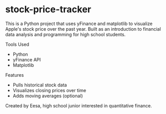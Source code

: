 # stock-price-tracker

This is a Python project that uses yFinance and matplotlib to visualize Apple's stock price over the past year. Built as an introduction to financial data analysis and programming for high school students.

Tools Used
- Python
- yFinance API
- Matplotlib

Features
- Pulls historical stock data
- Visualizes closing prices over time
- Adds moving averages (optional)

Created by Eesa, high school junior interested in quantitative finance.

